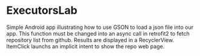 # ExecutorsLab
Simple Android app illustrating how to use GSON to load a json file into our app. This function must be
changed into an async call in retrofit2 to fetch repository list from github.
Results are displayed in a RecyclerView. ItemClick launchs an implicit intent to show the repo web page.
